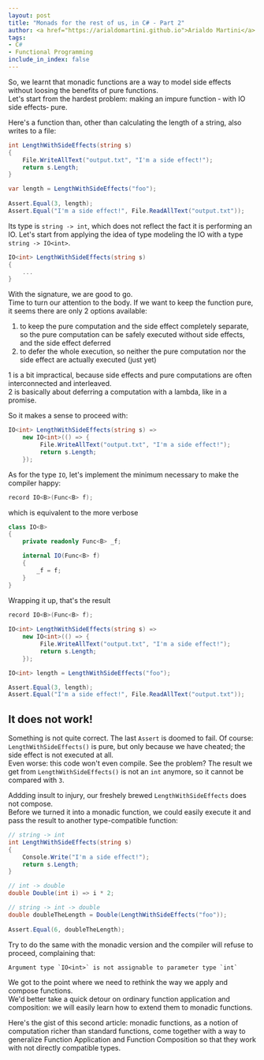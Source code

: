 ```yaml
---
layout: post
title: "Monads for the rest of us, in C# - Part 2"
author: <a href="https://arialdomartini.github.io">Arialdo Martini</a>
tags:
- C#
- Functional Programming
include_in_index: false
---
```

So, we learnt that monadic functions are a way to model side effects without loosing the benefits of pure functions.  
Let's start from the hardest problem: making an impure function &dash; with IO side effects&dash; pure.

Here's a function than, other than calculating the length of a string, also writes to a file:

```csharp
int LengthWithSideEffects(string s)
{
    File.WriteAllText("output.txt", "I'm a side effect!");
    return s.Length;
}

var length = LengthWithSideEffects("foo");
        
Assert.Equal(3, length);
Assert.Equal("I'm a side effect!", File.ReadAllText("output.txt"));
```

Its type is `string -> int`, which does not reflect the fact it is performing an IO. Let's start from applying the idea of type modeling the IO with a type `string -> IO<int>`.

```csharp
IO<int> LengthWithSideEffects(string s)
{
    ...
}
```

With the signature, we are good to go.  
Time to turn our attention to the body. If we want to keep the function pure, it seems there are only 2 options available:

1. to keep the pure computation and the side effect completely separate, so the pure computation can be safely executed without side effects, and the side effect deferred
2. to defer the whole execution, so neither the pure computation nor the side effect are actually executed (just yet)


1 is a bit impractical, because side effects and pure computations are often interconnected and interleaved.  
2 is basically about deferring a computation with a lambda, like in a promise.

So it makes a sense to proceed with:

```csharp
IO<int> LengthWithSideEffects(string s) =>
    new IO<int>(() => {
         File.WriteAllText("output.txt", "I'm a side effect!");
         return s.Length;
    });
```

As for the type `IO`, let's implement the minimum necessary to make the compiler happy:

```csharp
record IO<B>(Func<B> f);
```

which is equivalent to the more verbose

```csharp
class IO<B>
{
    private readonly Func<B> _f;

    internal IO(Func<B> f)
    {
        _f = f;
    }
}
```

Wrapping it up, that's the result

```csharp
record IO<B>(Func<B> f);
    
IO<int> LengthWithSideEffects(string s) =>
    new IO<int>(() => {
         File.WriteAllText("output.txt", "I'm a side effect!");
         return s.Length;
    });

IO<int> length = LengthWithSideEffects("foo");

Assert.Equal(3, length);
Assert.Equal("I'm a side effect!", File.ReadAllText("output.txt"));
```

## It does not work!
Something is not quite correct. The last `Assert` is doomed to fail. Of course: `LengthWithSideEffects()` is pure, but only because we have cheated; the side effect is not executed at all.  
Even worse: this code won't even compile. See the problem? The result we get from `LengthWithSideEffects()` is not an `int` anymore, so it cannot be compared with `3`.

Addding insult to injury, our freshely brewed `LengthWithSideEffects` does not compose.  
Before we turned it into a monadic function, we could easily execute it and pass the result to another type-compatible function:

```csharp
// string -> int
int LengthWithSideEffects(string s)
{
    Console.Write("I'm a side effect!");
    return s.Length;
}

// int -> double
double Double(int i) => i * 2;

// string -> int -> double
double doubleTheLength = Double(LengthWithSideEffects("foo"));
        
Assert.Equal(6, doubleTheLength);
```

Try to do the same with the monadic version and the compiler will refuse to proceed, complaining that:

```
Argument type `IO<int>` is not assignable to parameter type `int`
```

We got to the point where we need to rethink the way we apply and compose functions.  
We'd better take a quick detour on ordinary function application and composition: we will easily learn how to extend them to monadic functions.

Here's the gist of this second article: monadic functions, as a notion of computation richer than standard functions, come together with a way to generalize Function Application and Function Composition so that they work with not directly compatible types.
